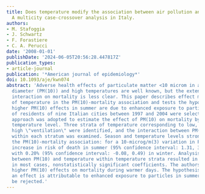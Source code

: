 ```yaml
---
title: Does temperature modify the association between air pollution and mortality?
  A multicity case-crossover analysis in Italy.
authors:
- M. Stafoggia
- J. Schwartz
- F. Forastiere
- C. A. Perucci
date: '2008-01-01'
publishDate: '2024-06-05T20:56:28.447817Z'
publication_types:
- article-journal
publication: '*American journal of epidemiology*'
doi: 10.1093/aje/kwn074
abstract: 'Adverse health effects of particulate matter <10 microm in aerodynamic
  diameter (PM(10)) and high temperatures are well known, but the extent of their
  interaction on mortality is less clear. This paper describes effect modification
  of temperature in the PM(10)-mortality association and tests the hypothesis that
  higher PM(10) effects in summer are due to enhanced exposure to particles. All deaths
  of residents of nine Italian cities between 1997 and 2004 were selected. The case-crossover
  approach was adopted to estimate the effect of PM(10) on mortality by season and
  temperature level. Three strata of temperature corresponding to low, medium, and
  high \"ventilation\" were identified, and the interaction between PM(10) and temperature
  within each stratum was examined. Season and temperature levels strongly modified
  the PM(10)-mortality association: for a 10-microg/m(3) variation in PM(10), a 2.54%
  increase in risk of death in summer (95% confidence interval: 1.31, 3.78) compared
  with 0.20% (95% confidence interval: -0.08, 0.49) in winter. Analysis of the interaction
  between PM(10) and temperature within temperature strata resulted in positive but,
  in most cases, nonstatistically significant coefficients. The authors found much
  higher PM(10) effects on mortality during warmer days. The hypothesis that such
  an effect is attributable to enhanced exposure to particles in summer could not
  be rejected.'
---
```

